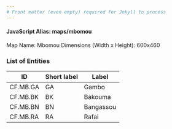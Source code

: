 ```yaml
---
# Front matter (even empty) required for Jekyll to process
---
```


#### JavaScript Alias: maps/mbomou

Map Name: Mbomou
Dimensions (Width x Height): 600x460

### List of Entities

ID | Short label | Label
---|---|---|
CF.MB.GA|GA|Gambo
CF.MB.BK|BK|Bakouma
CF.MB.BN|BN|Bangassou
CF.MB.RA|RA|Rafai
